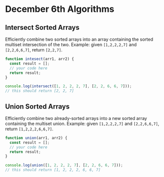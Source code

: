 # December 6th Algorithms

## Intersect Sorted Arrays

Efficiently combine two sorted arrays into an array containing the sorted multiset intersection of the two. 
Example: given `[1,2,2,2,7]` and `[2,2,6,6,7]`, return `[2,2,7]`.

```js
function intesect(arr1, arr2) {
  const result = [];
  // your code here
  return result;
}

console.log(intersect([1, 2, 2, 2, 7], [2, 2, 6, 6, 7]));
// this should return [2, 2, 7]
```

## Union Sorted Arrays

Efficiently combine two already-sorted arrays into a new sorted array containing the multiset union. 
Example: given `[1,2,2,2,7]` and `[2,2,6,6,7]`, return `[1,2,2,2,6,6,7]`.

```js
function union(arr1, arr2) {
  const result = [];
  // your code here
  return result;
}

console.log(union([1, 2, 2, 2, 7], [2, 2, 6, 6, 7]));
// this should return [1, 2, 2, 2, 6, 6, 7]
```
